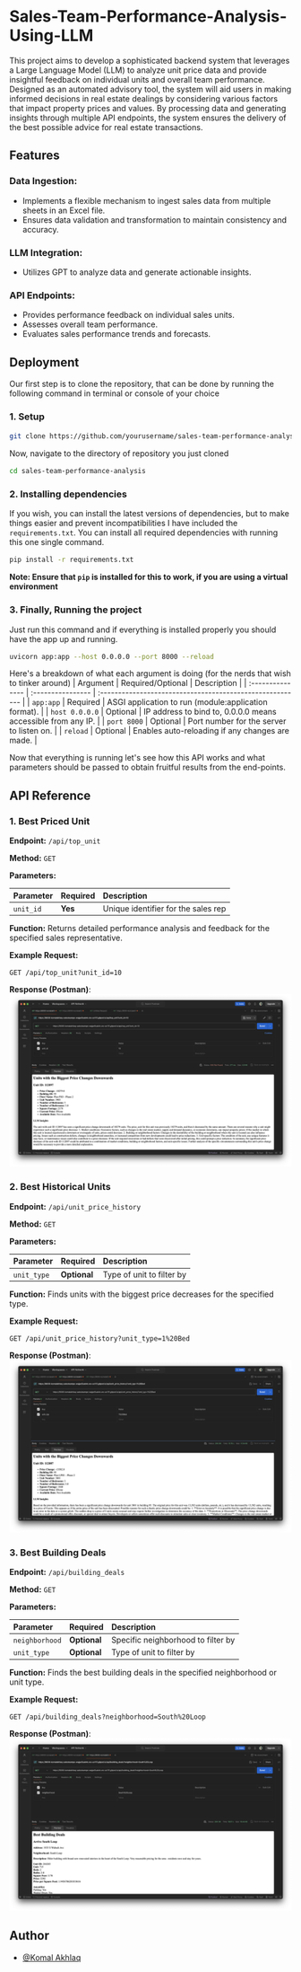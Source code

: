 
# Sales-Team-Performance-Analysis-Using-LLM

This project aims to develop a sophisticated backend system that leverages a Large Language Model (LLM) to analyze unit price data and provide insightful feedback on individual units and overall team performance. Designed as an automated advisory tool, the system will aid users in making informed decisions in real estate dealings by considering various factors that impact property prices and values. By processing data and generating insights through multiple API endpoints, the system ensures the delivery of the best possible advice for real estate transactions.


## Features

### Data Ingestion:
- Implements a flexible mechanism to ingest sales data from multiple sheets in an Excel file.
- Ensures data validation and transformation to maintain consistency and accuracy.
### LLM Integration:
- Utilizes GPT to analyze data and generate actionable insights.
### API Endpoints:
- Provides performance feedback on individual sales units.
- Assesses overall team performance.
- Evaluates sales performance trends and forecasts.

## Deployment

Our first step is to clone the repository, that can be done by running the following command in terminal or console of your choice

### 1. Setup
```bash
git clone https://github.com/yourusername/sales-team-performance-analysis.git 
```
Now, navigate to the directory of repository you just cloned
```bash
cd sales-team-performance-analysis
```
### 2. Installing dependencies
If you wish, you can install the latest versions of dependencies, but to make things easier and prevent incompatibilities I have included the `requirements.txt`. You can install all required dependencies with running this one single command.
```bash
pip install -r requirements.txt
```
**Note: Ensure that `pip` is installed for this to work, if you are using a virtual environment**

### 3. Finally, Running the project
Just run this command and if everything is installed properly you should have the app up and running.
```bash
uvicorn app:app --host 0.0.0.0 --port 8000 --reload
```
Here's a breakdown of what each argument is doing (for the nerds that wish to tinker around)
| Argument         | Required/Optional | Description                                               |
| :--------------- | :---------------- | :-------------------------------------------------------- |
| `app:app`        | Required          | ASGI application to run (module:application format).      |
| `host 0.0.0.0` | Optional          | IP address to bind to, 0.0.0.0 means accessible from any IP.           |
| `port 8000`    | Optional          | Port number for the server to listen on.                 |
| `reload`       | Optional          | Enables auto-reloading if any changes are made.                 |

Now that everything is running let's see how this API works and what parameters should be passed to obtain fruitful results from the end-points.





## API Reference

### 1. Best Priced Unit

**Endpoint:** 
`/api/top_unit`

**Method:** 
`GET`

**Parameters:** 

| Parameter | Required | Description                           |
| :-------- | :------- | :------------------------------------ |
| `unit_id` | **Yes**  | Unique identifier for the sales rep    |

**Function:** 
Returns detailed performance analysis and feedback for the specified sales representative.

**Example Request:**
```http
GET /api/top_unit?unit_id=10
```
**Response (Postman)**:
![Testing of 1st endpoint](https://github.com/komal-akhlaq/Sales-Team-Performance-Analysis-Using-LLM/blob/main/1.png)

### 2. Best Historical Units

**Endpoint:** 
`/api/unit_price_history`

**Method:** 
`GET`

**Parameters:** 

| Parameter | Required | Description                           |
| :-------- | :------- | :------------------------------------ |
| `unit_type` | **Optional**  | Type of unit to filter by    |

**Function:** 
Finds units with the biggest price decreases for the specified type.

**Example Request:**
```http
GET /api/unit_price_history?unit_type=1%20Bed
```
**Response (Postman)**:
![Testing of 2nd endpoint](https://github.com/komal-akhlaq/Sales-Team-Performance-Analysis-Using-LLM/blob/main/2.png)

### 3. Best Building Deals

**Endpoint:** 
`/api/building_deals`

**Method:** 
`GET`

**Parameters:** 

| Parameter | Required | Description                           |
| :-------- | :------- | :------------------------------------ |
| `neighborhood` | **Optional**  | Specific neighborhood to filter by    |
| `unit_type` | **Optional**  | Type of unit to filter by    |

**Function:** 
Finds the best building deals in the specified neighborhood or unit type.

**Example Request:**
```http
GET /api/building_deals?neighborhood=South%20Loop
```
**Response (Postman)**:
![Testing of 3rd endpoint](https://github.com/komal-akhlaq/Sales-Team-Performance-Analysis-Using-LLM/blob/main/3.png)

## Author

- [@Komal Akhlaq](https://www.github.com/komal-akhlaq)

